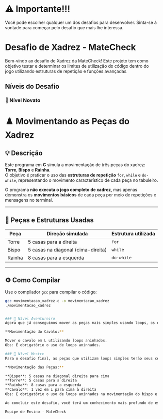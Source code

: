 # ⚠️ Importante!!!
Você pode escolher qualquer um dos desafios para desenvolver. Sinta-se à vontade para começar pelo desafio que mais lhe interessa.

# Desafio de Xadrez - MateCheck

Bem-vindo ao desafio de Xadrez da MateCheck! Este projeto tem como objetivo testar e determinar os limites de utilização do código dentro do jogo utilizando estruturas de repetição e funções avançadas.

## Níveis do Desafio

### 🏅 Nível Novato

# ♟️ Movimentando as Peças do Xadrez

## 💡 Descrição

Este programa em **C** simula a movimentação de três peças do xadrez: **Torre**, **Bispo** e **Rainha**.  
O objetivo é praticar o uso das **estruturas de repetição** `for`, `while` e `do-while`, representando o movimento característico de cada peça no tabuleiro.

O programa **não executa o jogo completo de xadrez**, mas apenas demonstra os **movimentos básicos** de cada peça por meio de repetições e mensagens no terminal.

---

## 🧱 Peças e Estruturas Usadas

| Peça   | Direção simulada                 | Estrutura utilizada |
|--------|----------------------------------|---------------------|
| Torre  | 5 casas para a direita           | `for`               |
| Bispo  | 5 casas na diagonal (cima-direita) | `while`             |
| Rainha | 8 casas para a esquerda          | `do-while`          |

---

## ⚙️ Como Compilar

Use o compilador `gcc` para compilar o código:

```bash
gcc movimentacao_xadrez.c -o movimentacao_xadrez
./movimentacao_xadrez


### 🏅 Nível Aventureiro
Agora que já conseguimos mover as peças mais simples usando loops, os desenvolvedores pediram para elaborar os loops de outra forma. Para o desafio, moveremos o cavalo, que possui sua movimentação em L. O cavalo deve se movimentar para baixo e para a esquerda, usando pelo menos duas estruturas de repetição: uma deve ser for e a outra pode ser while ou do-while.

**Movimentação do Cavalo:**

Mover o cavalo em L utilizando loops aninhados.
Obs: É obrigatório o uso de loops aninhados.

### 🥇 Nível Mestre
Para o desafio final, as peças que utilizam loops simples terão seus códigos trocados por **funções recursivas**, e a movimentação do cavalo utilizará loops com variáveis múltiplas e/ou condições múltiplas, permitindo o uso de continue e break.

**Movimentação das Peças:**

**Bispo**: 5 casas na diagonal direita para cima
**Torre**: 5 casas para a direita
**Rainha**: 8 casas para a esquerda
**Cavalo**: 1 vez em L para cima à direita
Obs: É obrigatório o uso de loops aninhados na movimentação do bispo e funções recursivas.

Ao concluir este desafio, você terá um conhecimento mais profundo de estruturas complexas e elaboradas, amplamente utilizadas no mercado de trabalho. Boa sorte e boa programação!

Equipe de Ensino - MateCheck
